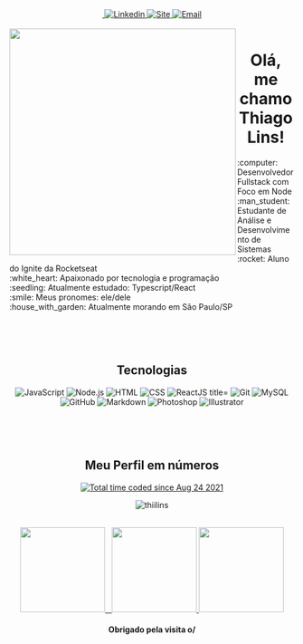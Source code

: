 <div align="center">

 <a href="https://tgpro.site/github">
 <img src="https://img.shields.io/github/followers/thiilins?style=for-the-badge&labelColor=0D0D0D&logo=Github&Color=white" alt="" title="GitHub Followers" >
 </a>
 <a href="https://tgpro.site/linkedin">
 <img src="https://img.shields.io/badge/-LinkedIn-blue?style=for-the-badge&logo=Linkedin&logoColor=white" alt="Linkedin" title="Linkedin" >
 </a> 
 <a href="https://tgpro.site/site">
 <img src="https://img.shields.io/badge/-Blog-4a0086?style=for-the-badge&logo=wordpress&logoColor=white" alt="Site" title="Site" >
 </a> 
 <a href="mailto:taglins@gmail.com">
 <img src="https://img.shields.io/badge/-Email-EA4335?style=for-the-badge&logo=Gmail&logoColor=white" alt="Email" title="Email" >
 </a> 
<br />
<br />
</div>
<!-- <img align="left" width="400" height="400" src="https://media.giphy.com/media/USV0ym3bVWQJJmNu3N/giphy.gif"> -->
<div align="center">
<img align="left"  height="400" src="https://media2.giphy.com/media/VTtANKl0beDFQRLDTh/giphy.gif"/>
</div>
<h1 align="center">Olá, me chamo Thiago Lins! </h1>
<!-- <img src="./.github/Hi.gif" width="25"> -->
:computer: Desenvolvedor Fullstack com Foco em Node<br/>
:man_student: Estudante de Análise e Desenvolvimento de Sistemas<br/>
:rocket: Aluno do Ignite da Rocketseat<br>
:white_heart: Apaixonado por tecnologia e programação <br/>
:seedling: Atualmente estudado: Typescript/React<br/>
:smile: Meus pronomes: ele/dele <br/>
:house_with_garden: Atualmente morando em São Paulo/SP<br/>

&#xa0;

&#xa0;

<h2 align="center"> Tecnologias </h1>
<p align="center">
 <img src="https://img.shields.io/badge/JavaScript-000000?style=for-the-badge&logo=javascript" alt="JavaScript"  title="JavaScript">
 <img src="https://img.shields.io/badge/Node.js-000000?style=for-the-badge&logo=node.js" alt="Node.js" title="Node.js">
 <img src="https://img.shields.io/badge/HTML-000000?style=for-the-badge&logo=HTML5" alt="HTML"  title="HTML">
 <img src="https://img.shields.io/badge/CSS-000000?style=for-the-badge&logo=CSS3&logoColor=1572B6" alt="CSS" title="CSS">
 <img src="https://img.shields.io/badge/React-000000?style=for-the-badge&logo=react" alt="ReactJS title="ReactJS>
 <img src="https://img.shields.io/badge/Git-000000?style=for-the-badge&logo=git&logoColor=4479A1" alt="Git" title="Git">
 <img src="https://img.shields.io/badge/MySQL-000000?style=for-the-badge&logo=mysql" alt="MySQL" title="MySQL">
 <img src="https://img.shields.io/badge/GitHub-000000?style=for-the-badge&logo=github" alt="GitHub" title="GitHub">
 <img src="https://img.shields.io/badge/Markdown-000000?style=for-the-badge&logo=markdown" alt="Markdown" title="Markdown">
 <img src="https://img.shields.io/badge/photoshop-000000?style=for-the-badge&logo=adobe-photoshop" alt="Photoshop" title="Photoshop" >
 <img src="https://img.shields.io/badge/illustrator-000000?style=for-the-badge&logo=adobe-illustrator" alt="Illustrator"  title="Illustrator">
 </p>

&#xa0;

&#xa0;

<h2 align="center"> Meu Perfil em números </h1>

 <div align="center">
<a href="https://wakatime.com/@6bc4add9-0126-4a91-85a5-ade31230e561">
  <img src="https://wakatime.com/badge/user/6bc4add9-0126-4a91-85a5-ade31230e561.svg" alt="Total time coded since Aug 24 2021" /></a>  <p align="center"> <img src="https://komarev.com/ghpvc/?username=thiilins&style=flat-square" alt="thiilins" /> </p><br>
 
   <a href="https://github.com/thiilins">
     <img height="150em" src="https://github-readme-stats.vercel.app/api?username=thiilins&hide_border=true&show_icons=true&theme=midnight-purple&include_all_commits=true&count_private=true"/> &nbsp;
     <img height="150em" src="https://github-readme-streak-stats.herokuapp.com/?user=thiilins&hide_border=true&theme=midnight-purple&show_icons=true"/>
     
<img height="150em" src="https://github-readme-stats.vercel.app/api/top-langs/?username=thiilins&layout=compact&count_private=true&hide_border=true&theme=midnight-purple&show_icons=true">
  </a>  
  </div>
   
</div>

<!-- ## Projetos em destaque

[![Game Cube](https://github-readme-stats.vercel.app/api/pin/?username=thiilins&repo=cube-game-store&theme=midnight-purple)](https://github.com/thiilins/cube-game-store) &#xa0; [![Game Cube](https://github-readme-stats.vercel.app/api/pin/?username=thiilins&repo=netflix-clone-html&theme=midnight-purple)](https://github.com/thiilins/netflix-clone-html)

## Templates

[![Boilerplate NodeJS server with EJS](https://github-readme-stats.vercel.app/api/pin/?username=thiilins&repo=boilerplate-server-ejs-express-nodeJS&theme=midnight-purple)](https://github.com/thiilins/boilerplate-server-ejs-express-nodeJS)

&#xa0; -->

 <h4 align="center">Obrigado pela visita o/</h4>

